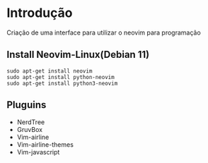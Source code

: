 # Introdução
Criação de uma interface para utilizar o neovim para programação

## Install Neovim-Linux(Debian 11)
>	
	sudo apt-get install neovim
	sudo apt-get install python-neovim
	sudo apt-get install python3-neovim

## Pluguins 
- NerdTree
- GruvBox
- Vim-airline
- Vim-airline-themes
- Vim-javascript
